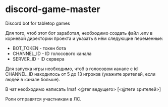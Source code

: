 # discord-game-master
Discord bot for tabletop games

Для того, чтоб этот бот заработал, необходимо создать файл .env в корневой директории проекта и указать в нём следующие переменные:
* BOT_TOKEN - токен бота
* CHANNEL_ID - ID голосового канала
* SERVER_ID - ID сервера

Для запуска игры необходимо, чтоб в голосовом канале с id CHANNEL_ID находилось от 5 до 13 игроков (укажите зрителей, если людей в канале больше).

В чат необходимо написать !maf <@тег ведущего> [<@теги зрителей>]

Роли отправятся участникам в ЛС.
